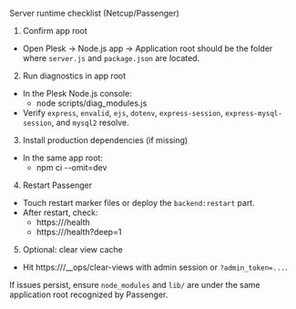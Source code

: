 Server runtime checklist (Netcup/Passenger)

1) Confirm app root
- Open Plesk → Node.js app → Application root should be the folder where `server.js` and `package.json` are located.

2) Run diagnostics in app root
- In the Plesk Node.js console:
  - node scripts/diag_modules.js
- Verify `express`, `envalid`, `ejs`, `dotenv`, `express-session`, `express-mysql-session`, and `mysql2` resolve.

3) Install production dependencies (if missing)
- In the same app root:
  - npm ci --omit=dev

4) Restart Passenger
- Touch restart marker files or deploy the `backend:restart` part.
- After restart, check:
  - https://<domain>/health
  - https://<domain>/health?deep=1

5) Optional: clear view cache
- Hit https://<domain>/__ops/clear-views with admin session or `?admin_token=...`.

If issues persist, ensure `node_modules` and `lib/` are under the same application root recognized by Passenger.
